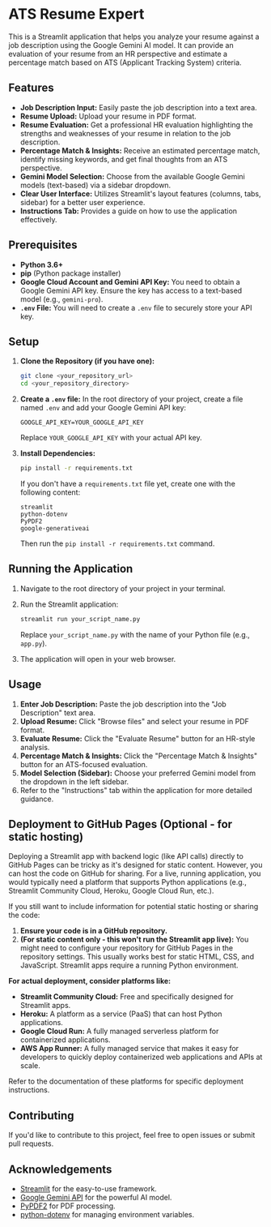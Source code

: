 # ATS Resume Expert

This is a Streamlit application that helps you analyze your resume against a job description using the Google Gemini AI model. It can provide an evaluation of your resume from an HR perspective and estimate a percentage match based on ATS (Applicant Tracking System) criteria.

## Features

* **Job Description Input:** Easily paste the job description into a text area.
* **Resume Upload:** Upload your resume in PDF format.
* **Resume Evaluation:** Get a professional HR evaluation highlighting the strengths and weaknesses of your resume in relation to the job description.
* **Percentage Match & Insights:** Receive an estimated percentage match, identify missing keywords, and get final thoughts from an ATS perspective.
* **Gemini Model Selection:** Choose from the available Google Gemini models (text-based) via a sidebar dropdown.
* **Clear User Interface:** Utilizes Streamlit's layout features (columns, tabs, sidebar) for a better user experience.
* **Instructions Tab:** Provides a guide on how to use the application effectively.

## Prerequisites

* **Python 3.6+**
* **pip** (Python package installer)
* **Google Cloud Account and Gemini API Key:** You need to obtain a Google Gemini API key. Ensure the key has access to a text-based model (e.g., `gemini-pro`).
* **`.env` File:** You will need to create a `.env` file to securely store your API key.

## Setup

1.  **Clone the Repository (if you have one):**
    ```bash
    git clone <your_repository_url>
    cd <your_repository_directory>
    ```

2.  **Create a `.env` file:**
    In the root directory of your project, create a file named `.env` and add your Google Gemini API key:
    ```
    GOOGLE_API_KEY=YOUR_GOOGLE_API_KEY
    ```
    Replace `YOUR_GOOGLE_API_KEY` with your actual API key.

3.  **Install Dependencies:**
    ```bash
    pip install -r requirements.txt
    ```
    If you don't have a `requirements.txt` file yet, create one with the following content:
    ```
    streamlit
    python-dotenv
    PyPDF2
    google-generativeai
    ```
    Then run the `pip install -r requirements.txt` command.

## Running the Application

1.  Navigate to the root directory of your project in your terminal.
2.  Run the Streamlit application:
    ```bash
    streamlit run your_script_name.py
    ```
    Replace `your_script_name.py` with the name of your Python file (e.g., `app.py`).

3.  The application will open in your web browser.

## Usage

1.  **Enter Job Description:** Paste the job description into the "Job Description" text area.
2.  **Upload Resume:** Click "Browse files" and select your resume in PDF format.
3.  **Evaluate Resume:** Click the "Evaluate Resume" button for an HR-style analysis.
4.  **Percentage Match & Insights:** Click the "Percentage Match & Insights" button for an ATS-focused evaluation.
5.  **Model Selection (Sidebar):** Choose your preferred Gemini model from the dropdown in the left sidebar.
6.  Refer to the "Instructions" tab within the application for more detailed guidance.

## Deployment to GitHub Pages (Optional - for static hosting)

Deploying a Streamlit app with backend logic (like API calls) directly to GitHub Pages can be tricky as it's designed for static content. However, you can host the code on GitHub for sharing. For a live, running application, you would typically need a platform that supports Python applications (e.g., Streamlit Community Cloud, Heroku, Google Cloud Run, etc.).

If you still want to include information for potential static hosting or sharing the code:

1.  **Ensure your code is in a GitHub repository.**
2.  **(For static content only - this won't run the Streamlit app live):** You might need to configure your repository for GitHub Pages in the repository settings. This usually works best for static HTML, CSS, and JavaScript. Streamlit apps require a running Python environment.

**For actual deployment, consider platforms like:**

* **Streamlit Community Cloud:** Free and specifically designed for Streamlit apps.
* **Heroku:** A platform as a service (PaaS) that can host Python applications.
* **Google Cloud Run:** A fully managed serverless platform for containerized applications.
* **AWS App Runner:** A fully managed service that makes it easy for developers to quickly deploy containerized web applications and APIs at scale.

Refer to the documentation of these platforms for specific deployment instructions.

## Contributing

If you'd like to contribute to this project, feel free to open issues or submit pull requests.


## Acknowledgements

* [Streamlit](https://streamlit.io/) for the easy-to-use framework.
* [Google Gemini API](https://ai.google.dev/) for the powerful AI model.
* [PyPDF2](https://pypdf2.readthedocs.io/en/stable/) for PDF processing.
* [python-dotenv](https://pypi.org/project/python-dotenv/) for managing environment variables.
